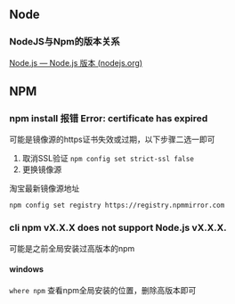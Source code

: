## Node

### NodeJS与Npm的版本关系

[Node.js — Node.js 版本 (nodejs.org)](https://nodejs.org/zh-cn/about/previous-releases)

## NPM

### npm install 报错 Error: certificate has expired

可能是镜像源的https证书失效或过期，以下步骤二选一即可

1. 取消SSL验证 `npm config set strict-ssl false`
2. 更换镜像源



淘宝最新镜像源地址

```
npm config set registry https://registry.npmmirror.com
```



### cli npm vX.X.X does not support Node.js vX.X.X.

可能是之前全局安装过高版本的npm



#### windows

`where npm` 查看npm全局安装的位置，删除高版本即可
